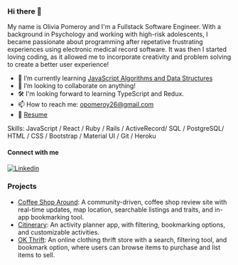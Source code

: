 ### Hi there 👋

My name is Olivia Pomeroy and I'm a Fullstack Software Engineer. With a background in Psychology and working with high-risk adolescents, I became passionate about programming after repetative frustrating experiences using electronic medical record software. It was then I started loving coding, as it allowed me to incorporate creativity and problem solving to create a better user experience!

<!--
**opomeroy26/opomeroy26** is a ✨ _special_ ✨ repository because its `README.md` (this file) appears on your GitHub profile.
-->

- 🌱 I’m currently learning [JavaScript Algorithms and Data Structures](https://www.udemy.com/course/js-algorithms-and-data-structures-masterclass/)
- 👯 I’m looking to collaborate on anything!
- 🛠 I'm looking forward to learning TypeScript and Redux.
- 📫 How to reach me: opomeroy26@gmail.com
- 📝 [Resume](https://github.com/opomeroy26/opomeroy26/files/8781384/Olivia.Pomeroy.s.Resume.3.docx)


Skills: JavaScript / React / Ruby / Rails / ActiveRecord/ SQL / PostgreSQL/ HTML / CSS / Bootstrap / Material UI / Git / Heroku 



#### Connect with me
<a href="https://www.linkedin.com/in/olivia-pomeroy/">
  <img
    alt="Linkedin"
    src="https://img.shields.io/badge/LinkedIn-0077B5?style=for-the-badge&logo=linkedin&logoColor=white"
  />
</a>

### Projects
- [Coffee Shop Around](https://github.com/opomeroy26/Coffee-Shop-Around): A community-driven, coffee shop review site with real-time updates, map location, searchable listings and traits, and in-app bookmarking tool.
- [Citinerary](https://github.com/opomeroy26/Citinerary): An activity planner app, with filtering, bookmarking options, and customizable activities. 
- [OK Thrift](https://github.com/opomeroy26/OK-Thrift): An online clothing thrift store with a search, filtering tool, and bookmark option, where users can browse items to purchase and list items to sell. 
